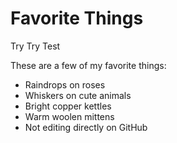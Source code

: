 # Favorite Things
Try Try Test 

These are a few of my favorite things:

- Raindrops on roses
- Whiskers on cute animals
- Bright copper kettles
- Warm woolen mittens
- Not editing directly on GitHub
